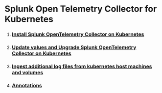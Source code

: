 # Splunk Open Telemetry Collector for Kubernetes

1. ### [Install Splunk OpenTelemetry Collector on Kubernetes](install-otel-collector.md)

1. ### [Update values and Upgrade Splunk OpenTelemetry Collector on Kubernetes](install-otel-collector.md)

1. ### [Ingest additional log files from kubernetes host machines and volumes](ingest-extra-k8s-logs.md)

1. ### [Annotations](annotations.md)


